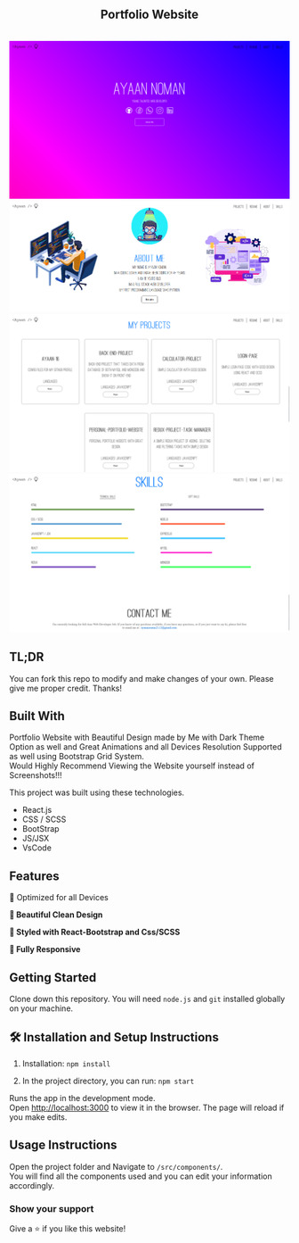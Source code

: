 <h2 align="center">
  Portfolio Website<br/>
</h2>
<br/>
<img src="./aa.png">
<img src="./a1.png">
<img src="./a2.png">
<img src="./a3.png">

## TL;DR

You can fork this repo to modify and make changes of your own. Please give me proper credit. Thanks!

## Built With

Portfolio Website with Beautiful Design made by Me with Dark Theme Option as well and Great Animations and all Devices Resolution Supported as well using Bootstrap Grid System.<br> Would Highly Recommend Viewing the Website yourself instead of Screenshots!!!<br/>

This project was built using these technologies.

- React.js
- CSS / SCSS
- BootStrap
- JS/JSX
- VsCode

## Features
  👾 Optimized for all Devices

**📖 Beautiful Clean Design**

**🎨 Styled with React-Bootstrap and Css/SCSS**

**📱 Fully Responsive**

## Getting Started

Clone down this repository. You will need `node.js` and `git` installed globally on your machine.

## 🛠 Installation and Setup Instructions

1. Installation: `npm install`

2. In the project directory, you can run: `npm start`

Runs the app in the development mode.\
Open [http://localhost:3000](http://localhost:3000) to view it in the browser.
The page will reload if you make edits.

## Usage Instructions

Open the project folder and Navigate to `/src/components/`. <br/>
You will find all the components used and you can edit your information accordingly.

### Show your support

Give a ⭐ if you like this website!
